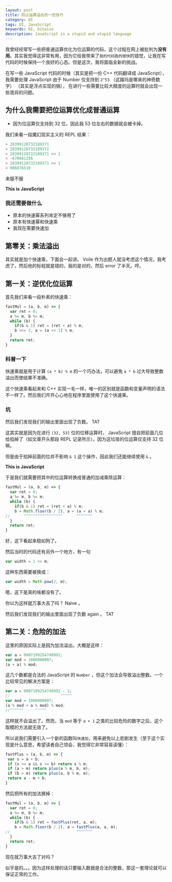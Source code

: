 ```yaml
---
layout: post
title: 防止运算溢出的一些技巧
category: OI
tags: OI, JavaScript
keywords: OI, bitwise
description: JavaScript is a stupid and stupid language
---
```


我曾经经常写一些把普通运算优化为位运算的代码，这个过程在网上被批判为**没有用**。其实我觉得这非常有用，因为它给我带来了`我的代码跑的很快`的错觉，让我在写代码的时候保持一个良好的心态。但是这次，我将面临全新的挑战。

在写一些 JavaScript 代码的时候（其实是把一份 C++ 代码翻译成 JavaScript），我需要处理 JavaScript 由于 Number 仅支持到 `2^53` （这蹋玛是哪来的神奇数字） （其实是浮点实现的锅），
在进行一些需要比较大精度的运算时就会出现一些诡异的问题。

## 为什么我需要把位运算优化成普通运算

+ 因为位运算仅支持到 32 位，因此我 53 位左右的数据就会被卡掉。

我们来看一段魔幻现实主义的 REPL 结果：

```javascript
> 28399128732189371
< 28399128732189372
> 28399128732189371 << 1
< -670661256
> 28399128732189371 >> 1
< 906076510
```

来服不服

**This is JavaScript**

### 我还需要做什么

+ 原本的快速幂系列肯定不够用了
+ 原本有快速幂和快速乘
+ 我现在需要快速加

## 第零关：乘法溢出

其实就是加个快速乘，下面会一起讲。 Voile 作为出题人就没考虑这个情况，我考虑了，然后他的标程就是错的，我的是对的，然后 error 了半天。哼。

## 第一关：逆优化位运算

首先我们来看一段朴素的快速乘：

```javascript
fastMul = (a, b, m) => {
  var ret = 0;
  a %= m, b %= m;
  while (b) {
    if(b & 1) ret = (ret + a) % m;
    b >>= 2, a = (a << 1) % m;
  }
  return ret;
}
```

### 科普一下

快速乘就是用于计算 `(a * b) % m` 的一个巧办法，可以避免 `a * b` 过大导致整数溢出而使结果不准确。

这个快速乘看起来和 C\+\+ 实现一毛一样，唯一的区别就是函数和变量声明的语法不一样了。然后我们开开心心地在程序里面使用了这个快速乘。

### 坑

然后我们发现我们的输出里面出现了负数。 TAT

这其实就是因为在进行 `(32, 53]` 位的位移运算时， JavaScript 擅自把前面几位给掐掉了（如文章开头那段 REPL 记录所示）。因为这垃圾的位运算仅支持 32 位嘛。

但是由于掐掉前面的位并不影响 `& 1` 这个操作，因此我们还能继续使用 `&` 。

**This is JavaScript**

于是我们就需要把其中的位运算转换成普通的加减乘除运算：

```javascript
fastMul = (a, b, m) => {
  var ret = 0;
  a %= m, b %= m;
  while (b) {
    if(b & 1) ret = (ret + a) % m;
    b = Math.floor(b / 2), a = (a + a) % m;
//      ^^^^^^^^^^^^^^^^^      ^^^^^^^
  }
  return ret;
}
```

好，这下看起来稳如狗了。

然后当时的代码还有另外一个地方，有一句

```javascript
var width = 1 << m;
```

这种东西需要被换成：

```javascript
var width = Math.pow(2, m);
```

嗯，这下是真的啥都没有了。

你以为这样就万事大吉了吗？ Naive 。

然后我们发现我们的输出里面出现了负数 again 。 TAT

## 第二关：危险的加法

这里的原因实际上是因为加法溢出。大概是这样：

```javascript
var a = 9007199254740992;
var mod = 1000000007;
(a + a) % mod;
```

这几个数都是合法的 JavaScript 的 `Number` ，但这个加法会导致溢出整数。一个比较常见的解决方案是：

```javascript
var a = 9007199254740992 - 1;
//                      ^^^^^
var mod = 1000000007;
(a % mod + a % mod) % mod;
//^^^^^^     ^^^^^
```

这样就不会溢出了。然而，当 `mod` 等于 `a + 1` 之类的比较危险的数字之后，这个取模的方法就无效了。

所以说我们需要引入一个新的函数叫`快速加`，用来避免以上悲剧发生（至于这个实现是什么意思，希望读者自己领会，我觉得它非常容易读懂）：

``` javascript
fastPlus = (a, b, m) => {
 var s = a + b;
 if (s >= a && s >= b) return s % m;
 if (a > m) return plus(a % m, b, m);
 if (b > m) return plus(a, b % m, m);
 return a - m + b;
}
```

然后把所有的加法换掉：

```javascript
fastMul = (a, b, m) => {
  var ret = 0;
  a %= m, b %= m;
  while (b) {
    if(b & 1) ret = fastPlus(ret, a, m);
    b = Math.floor(b / 2), a = fastPlus(a, a, m);
//                             ^^^^^^^
  }
  return ret;
}
```

现在就万事大吉了对吗？

似乎是的。。。因为这样处理的话只要输入数据是合法的整数，那这一套理论就可以保证正常的工作。

